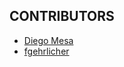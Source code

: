CONTRIBUTORS
------------

- [Diego Mesa](https://github.com/dialmedu)
- [fgehrlicher](https://github.com/fgehrlicher)
